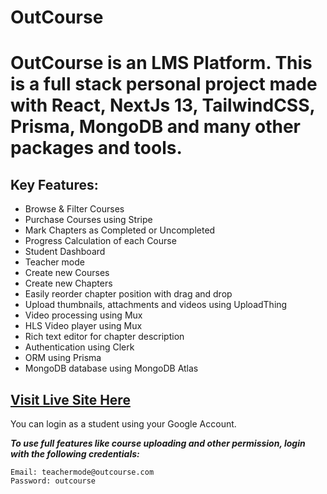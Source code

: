 # OutCourse

# OutCourse is an LMS Platform. This is a full stack personal project made with React, NextJs 13, TailwindCSS, Prisma, MongoDB and many other packages and tools.

## Key Features:

- Browse & Filter Courses
- Purchase Courses using Stripe
- Mark Chapters as Completed or Uncompleted
- Progress Calculation of each Course
- Student Dashboard
- Teacher mode
- Create new Courses
- Create new Chapters
- Easily reorder chapter position with drag and drop
- Upload thumbnails, attachments and videos using UploadThing
- Video processing using Mux
- HLS Video player using Mux
- Rich text editor for chapter description
- Authentication using Clerk
- ORM using Prisma
- MongoDB database using MongoDB Atlas

## [Visit Live Site Here](https://outcourse.vercel.app)

You can login as a student using your Google Account.

***To use full features like course uploading and other permission, login with the following credentials:***

```
Email: teachermode@outcourse.com
Password: outcourse
```
